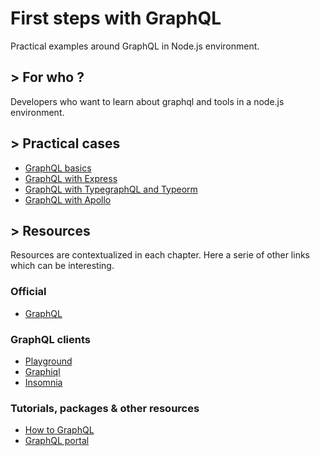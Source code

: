 # First steps with GraphQL

Practical examples around GraphQL in Node.js environment.

## > For who ?

Developers who want to learn about graphql and tools in a node.js environment.

## > Practical cases

- [GraphQL basics](./01-graphql-basics/)
- [GraphQL with Express](./02-graphql-express/)
- [GraphQL with TypegraphQL and Typeorm](./03-graphql-typegraphql)
- [GraphQL with Apollo](./04-graphql-apollo)

## > Resources

Resources are contextualized in each chapter. Here a serie of other links which can be interesting.

### Official

- [GraphQL](https://graphql.org/)

### GraphQL clients

- [Playground](https://www.graphqlbin.com/v2/new)
- [Graphiql](https://github.com/graphql/graphiql)
- [Insomnia](https://insomnia.rest/)

### Tutorials, packages & other resources

- [How to GraphQL](https://www.howtographql.com/)
- [GraphQL portal](https://www.graphql-portal.com/)